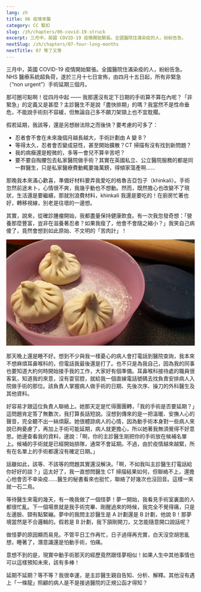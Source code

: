 ```yaml
---
lang: zh
title: 06 疫情來襲	
category: CC 緊扣
slug: /zh/chapters/06-covid-19-struck
excerpt: 三月中，英國 COVID-19 疫情開始緊張。全國醫院住滿染疫的人，紛紛告急。
nextSlug: /zh/chapters/07-four-long-months
nextTitle: 07 等了又等
---
```

<p class="cn">三月中，英國 COVID-19 疫情開始緊張。全國醫院住滿染疫的人，紛紛告急。 NHS 醫療系統超負荷，遂於三月十七日宣佈，由四月十五日起，所有非緊急（“non urgent”）手術延期三個月。
 
<p class="cn">那可圈可點啊！從四月中起 ——  我那還沒有定下日期的手術算不算在內呢？「非緊急」的定義又是甚麼？主診醫生不是說「盡快排期」的嗎？我當然不是性命垂危，不能說手術刻不容緩，但無論自己多不願刀架頸上也不宜耽擱。
 
<p class="cn">假若延期，我該等，還是另想辦法除之而後快？要考慮的可多了：
<ul>
<li class="cn">忍者會不會在未來幾個月越長越大，手術計劃由 A 變 B？
<li class="cn">等得太久，忍者會否變成惡性，甚至開始擴散？CT 掃描有沒有找到新問題？
<li class="cn">我的病癥還是輕微的，多等一會兒不算辛苦吧？
<li class="cn">要不要自掏腰包去私家醫院做手術？其實在英國私立、公立醫院服務的都是同一群醫生，只是私家醫療費動輒要幾萬鎊，得傾家蕩產啊......
</ul>
 
<p class="cn">那晚我本來滿心歡喜，準備好材料要弄我愛吃的格魯吉亞包子（khinkali）。手術忽然前途未卜，心情很不爽，我幾乎動也不想動。然而，既然擔心也改變不了現狀，生活還是要繼續，那就別浪費材料，khinkali 我還是要吃的！在廚房忙著也好，轉移視線，別老是往壞的一邊想。
 
<p class="cn">其實，說來，從確診腫瘤開始，我都盡量保持健康飲食。有一次我忽發奇想：「營養那麼豐富，豈非在滋養著忍者？如果我瘦了，他會不會隨之縮小？」我笑自己病傻了，竟然會想到如此原始、不文明的「苦肉計」！

![khinkali](./images/6.jpg)
 
<p class="cn">那天晚上還是睡不好。想到不少與我一樣憂心的病人會打電話到醫院查詢，我本來不想麻煩耳鼻喉科的，但電話我最後還是打了。也不只是為我自己，因為我的同事也要知道大約何時開始接手我的工作，大家好有個準備。耳鼻喉科接待處的職員很客氣，知道我的來意，沒有耍官腔，就給我一個直線電話號碼去找負責安排病人入院做手術的那位。該負責人掌握病人做手術的日期、先後次序、操刀的外科醫生及其他資料。
 
<p class="cn">好容易才跟這位負責人聯絡上。她那天定是忙得團團轉，「我的手術是否要延期？」這問題肯定答了無數次，我打算長話短說。沒想到傳來的是一把溫暖、安撫人心的聲音，完全聽不出一絲煩厭。她很體諒病人的心情，因為動手術本身對一些病人來說已夠憂慮了，再加上手術可能延期，病人就更擔心，所以她著我無須覺得不好意思。她邊查看我的資料，邊說：「啊，你的主診醫生剛把你的手術放在候補名單上。候補的手術就是已經開始排隊，通常不會延期。不過，由於疫情越來越緊，所有在名單上的手術都還沒有確定日期。」
 
<p class="cn">話雖如此，該等、不該等的問題其實還沒解決。「啊，不如我叫主診醫生打電話給你好好的談？」這太好了，我一直想問醫生 CT 掃描結果如何，但聯絡不上，還擔心他會否不幸染疫……醫生的秘書看來也挺忙，聯絡了好幾次也沒回音。這樣一來就一石二鳥。
 
<p class="cn">等待醫生來電的幾天，有一晚我做了一個怪夢！夢一開始，我看見手術室裏面的人都很忙亂。下一個場景就是我手術完畢、剛醒過來的時候，我完全不覺得痛，只是左邊臉、頸有點緊繃。夢中的我問主診醫生是 A 計劃還是 B 計劃，他說 B！那夢境當然是不合邏輯的。假若是 B 計劃，我下頷剛開刀，又怎能隨意開口說話呢？

<p class="cn">做怪夢的原因顯而易見。不管平日工作再忙，日子過得再充實，白天沒空胡思亂想，睡著了，潛意識還是怕動手術，怕痛。

<p class="cn">意想不到的是，現實中動手術那天的經歷竟然跟怪夢相似！如果人生中其他事情也可以這樣預知未來，該有多棒！

<p class="cn">延期不延期？等不等？我很幸運，是主診醫生親自告知、分析、解釋。其他沒有遇上「一條龍」照顧的病人是不是接過醫院的正規公函才得知？
